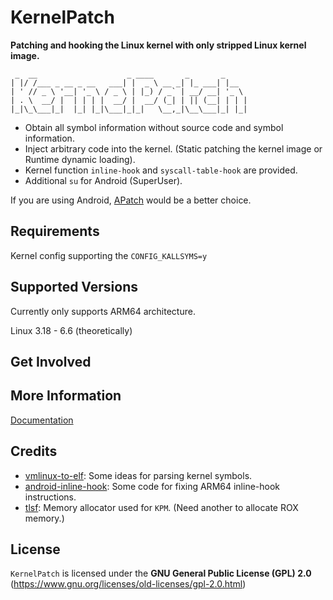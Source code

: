 # KernelPatch

**Patching and hooking the Linux kernel with only stripped Linux kernel image.**

``` shell
 _  __                    _ ____       _       _     
| |/ /___ _ __ _ __   ___| |  _ \ __ _| |_ ___| |__  
| ' // _ \ '__| '_ \ / _ \ | |_) / _` | __/ __| '_ \ 
| . \  __/ |  | | | |  __/ |  __/ (_| | || (__| | | |
|_|\_\___|_|  |_| |_|\___|_|_|   \__,_|\__\___|_| |_|

```

- Obtain all symbol information without source code and symbol information.
- Inject arbitrary code into the kernel. (Static patching the kernel image or Runtime dynamic loading).
- Kernel function `inline-hook` and `syscall-table-hook` are provided.
- Additional `su` for Android (SuperUser).

If you are using Android, [APatch](https://github.com/bmax121/APatch) would be a better choice.

## Requirements

Kernel config supporting the
`CONFIG_KALLSYMS=y`  

## Supported Versions

Currently only supports ARM64 architecture.  

Linux 3.18 - 6.6 (theoretically)  

## Get Involved

## More Information

[Documentation](./doc/)

## Credits

- [vmlinux-to-elf](https://github.com/marin-m/vmlinux-to-elf): Some ideas for parsing kernel symbols.
- [android-inline-hook](https://github.com/bytedance/android-inline-hook): Some code for fixing ARM64 inline-hook instructions.
- [tlsf](https://github.com/mattconte/tlsf): Memory allocator used for `KPM`. (Need another to allocate ROX memory.)

## License

`KernelPatch` is licensed under the **GNU General Public License (GPL) 2.0** (<https://www.gnu.org/licenses/old-licenses/gpl-2.0.html>)
